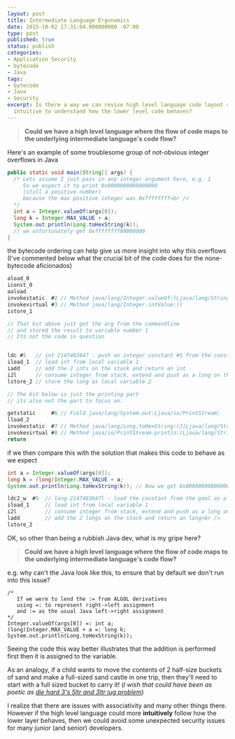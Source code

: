 ```yaml
---
layout: post
title: Intermediate Language Ergonomics
date: 2015-10-02 17:31:04.000000000 -07:00
type: post
published: true
status: publish
categories:
- Application Security
- bytecode
- Java
tags:
- bytecode
- Java
- Security
excerpt: Is there a way we can revise high level language code layout such that its
  intuitive to understand how the lower level code behaves?
---
```

>**Could we have a high level language where the flow of code maps to the underlying intermediate language's code flow?**

Here's an example of some troublesome group of not-obvious integer overflows in Java

``` java
public static void main(String[] args) {
  /* Lets assume I just pass in any integer argument here, e.g. 1
     So we expect it to print 0x0000000080000000 
     (still a positive number)
     because the max positive integer was 0x7fffffff<br />
  */
  int a = Integer.valueOf(args[0]);
  long k = Integer.MAX_VALUE + a;
  System.out.println(Long.toHexString(k)); 
  // we unfortunately get 0xffffffff80000000
}
```

the bytecode ordering can help give us more insight into why this overflows (I've commented below what the crucial bit of the code does for the none-bytecode aficionados)

``` java
aload_0
iconst_0
aaload
invokestatic  #2 // Method java/lang/Integer.valueOf:(Ljava/lang/String;)
invokevirtual #3 // Method java/lang/Integer.intValue:()
istore_1

// That bit above just got the arg from the commandline
// and stored the result to variable number 1
// Its not the code in question


ldc #5   // int 2147483647 - push an integer constant #5 from the constant pool.
iload_1  // load int from local variable 1
iadd     // add the 2 ints on the stack and return an int
i2l      // consume integer from stack, extend and push as a long on the stack 
lstore_2 // store the long as local variable 2

// The bit below is just the printing part
// its also not the part to focus on.

getstatic     #6 // Field java/lang/System.out:Ljava/io/PrintStream;
lload_2
invokestatic  #7 // Method java/lang/Long.toHexString:(J)Ljava/lang/String;
invokevirtual #8 // Method java/io/PrintStream.println:(Ljava/lang/String;)V
return
```

if we then compare this with the solution that makes this code to behave as we expect

``` java
int a = Integer.valueOf(args[0]);
long k = (long)Integer.MAX_VALUE + a;
System.out.println(Long.toHexString(k)); // Now we get 0x0000000080000000
```


``` java
ldc2_w  #5  // long 2147483647l - load the constant from the pool as a wide(long)
iload_1     // load int from local variable 1
i2l         // consume integer from stack, extend and push as a long on the stack
ladd        // add the 2 longs on the stack and return an long<br />
lstore_2
```


OK, so other than being a rubbish Java dev, what is my gripe here?
>**Could we have a high level language where the flow of code maps to the underlying intermediate language's code flow?**

e.g. why can't the Java look like this, to ensure that by default we don't run into this issue?

```
/*
   If we were to lend the := from ALGOL derivatives
   using =: to represent right->left assignment
   and := as the usual Java left->right assignment
*/
Integer.valueOf(args[0]) =: int a;
(long)Integer.MAX_VALUE + a =: long k;
System.out.println(Long.toHexString(k));
```

Seeing the code this way better illustrates that the addition is performed first then it is assigned to the variable.

As an analogy, if a child wants to move the contents of 2 half-size buckets of sand and make a full-sized sand castle in one trip, then they'll need to start with a full sized bucket to carry it! (_I wish that could have been as poetic as [die hard 3's 5ltr and 3ltr jug problem](https://www.youtube.com/watch?v=BVtQNK_ZUJg)_)

I realize that there are issues with associativity and many other things there. However if the high level language could more **intuitively** follow how the lower layer behaves, then we could avoid some unexpected security issues for many junior (and senior) developers.
